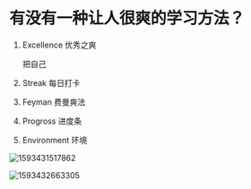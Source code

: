# 有没有一种让人很爽的学习方法？

1. Excellence 优秀之爽

   把自己

2. Streak 每日打卡

3. Feyman 费曼爽法

4. Progross 进度条

5. Environment 环境



![1593431517862](C:\Users\j00496872\AppData\Roaming\Typora\typora-user-images\1593431517862.png)

![1593432663305](C:\Users\j00496872\AppData\Roaming\Typora\typora-user-images\1593432663305.png)

